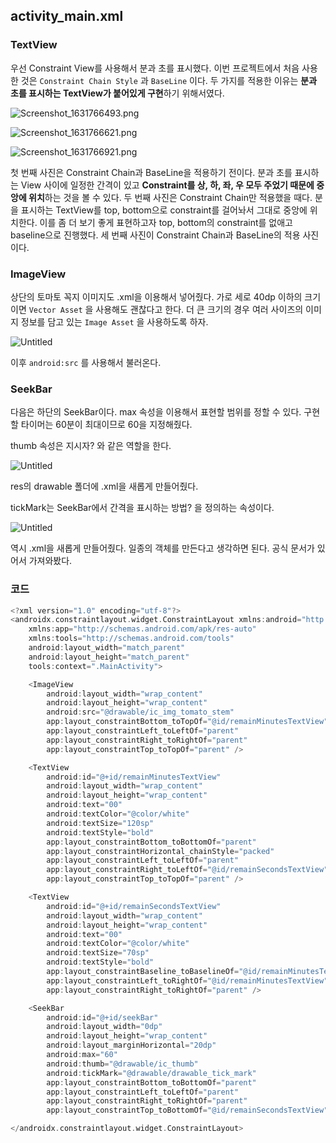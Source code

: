## activity_main.xml

### TextView

우선 Constraint View를 사용해서 분과 초를 표시했다. 이번 프로젝트에서 처음 사용한 것은 `Constraint Chain Style` 과 `BaseLine` 이다. 두 가지를 적용한 이유는 **분과 초를 표시하는 TextView가 붙어있게 구현**하기 위해서였다.  

![Screenshot_1631766493.png](https://s3-us-west-2.amazonaws.com/secure.notion-static.com/c13fee00-0b97-4065-beed-3ac8f59459f2/Screenshot_1631766493.png)

![Screenshot_1631766621.png](https://s3-us-west-2.amazonaws.com/secure.notion-static.com/70f23b85-9702-474d-a930-8683abd3d924/Screenshot_1631766621.png)

![Screenshot_1631766921.png](https://s3-us-west-2.amazonaws.com/secure.notion-static.com/f6968eda-4487-4917-a04f-6a4253ba2002/Screenshot_1631766921.png)

첫 번째 사진은 Constraint Chain과 BaseLine을 적용하기 전이다. 분과 초를 표시하는 View 사이에 일정한 간격이 있고 **Constraint를 상, 하, 좌, 우 모두 주었기 때문에 중앙에 위치**하는 것을 볼 수 있다. 두 번째 사진은 Constraint Chain만 적용했을 때다. 분을 표시하는 TextView를 top, bottom으로 constraint를 걸어놔서 그대로 중앙에 위치한다. 이를 좀 더 보기 좋게 표현하고자 top, bottom의 constraint를 없애고 baseline으로 진행했다. 세 번째 사진이 Constraint Chain과 BaseLine의 적용 사진이다.

### ImageView

상단의 토마토 꼭지 이미지도 .xml을 이용해서 넣어줬다.  가로 세로 40dp 이하의 크기이면 `Vector Asset` 을 사용해도 괜찮다고 한다. 더 큰 크기의 경우 여러 사이즈의 이미지 정보를 담고 있는 `Image Asset` 을 사용하도록 하자.

![Untitled](https://s3-us-west-2.amazonaws.com/secure.notion-static.com/d9238587-d076-416f-bdca-7b14dd0a89c6/Untitled.png)

이후 `android:src` 를 사용해서 불러온다.

### SeekBar

다음은 하단의 SeekBar이다. max 속성을 이용해서 표현할 범위를 정할 수 있다. 구현할 타이머는 60분이 최대이므로 60을 지정해줬다. 

thumb 속성은 지시자? 와 같은 역할을 한다.

![Untitled](https://s3-us-west-2.amazonaws.com/secure.notion-static.com/6abf5749-8713-4a8d-882c-6ca92b7b53cd/Untitled.png)

 res의 drawable 폴더에 .xml을 새롭게 만들어줬다.

tickMark는 SeekBar에서 간격을 표시하는 방법? 을 정의하는 속성이다. 

![Untitled](https://s3-us-west-2.amazonaws.com/secure.notion-static.com/4bf97782-899f-40e7-9dbc-c21ad1e72892/Untitled.png)

역시 .xml을 새롭게 만들어줬다. 일종의 객체를 만든다고 생각하면 된다. 공식 문서가 있어서 가져와봤다.

[](https://developer.android.com/guide/topics/resources/drawable-resource#XmlBitmap)

### 코드

```kotlin
<?xml version="1.0" encoding="utf-8"?>
<androidx.constraintlayout.widget.ConstraintLayout xmlns:android="http://schemas.android.com/apk/res/android"
    xmlns:app="http://schemas.android.com/apk/res-auto"
    xmlns:tools="http://schemas.android.com/tools"
    android:layout_width="match_parent"
    android:layout_height="match_parent"
    tools:context=".MainActivity">

    <ImageView
        android:layout_width="wrap_content"
        android:layout_height="wrap_content"
        android:src="@drawable/ic_img_tomato_stem"
        app:layout_constraintBottom_toTopOf="@id/remainMinutesTextView"
        app:layout_constraintLeft_toLeftOf="parent"
        app:layout_constraintRight_toRightOf="parent"
        app:layout_constraintTop_toTopOf="parent" />

    <TextView
        android:id="@+id/remainMinutesTextView"
        android:layout_width="wrap_content"
        android:layout_height="wrap_content"
        android:text="00"
        android:textColor="@color/white"
        android:textSize="120sp"
        android:textStyle="bold"
        app:layout_constraintBottom_toBottomOf="parent"
        app:layout_constraintHorizontal_chainStyle="packed"
        app:layout_constraintLeft_toLeftOf="parent"
        app:layout_constraintRight_toLeftOf="@id/remainSecondsTextView"
        app:layout_constraintTop_toTopOf="parent" />

    <TextView
        android:id="@+id/remainSecondsTextView"
        android:layout_width="wrap_content"
        android:layout_height="wrap_content"
        android:text="00"
        android:textColor="@color/white"
        android:textSize="70sp"
        android:textStyle="bold"
        app:layout_constraintBaseline_toBaselineOf="@id/remainMinutesTextView"
        app:layout_constraintLeft_toRightOf="@id/remainMinutesTextView"
        app:layout_constraintRight_toRightOf="parent" />

    <SeekBar
        android:id="@+id/seekBar"
        android:layout_width="0dp"
        android:layout_height="wrap_content"
        android:layout_marginHorizontal="20dp"
        android:max="60"
        android:thumb="@drawable/ic_thumb"
        android:tickMark="@drawable/drawable_tick_mark"
        app:layout_constraintBottom_toBottomOf="parent"
        app:layout_constraintLeft_toLeftOf="parent"
        app:layout_constraintRight_toRightOf="parent"
        app:layout_constraintTop_toBottomOf="@id/remainSecondsTextView" />

</androidx.constraintlayout.widget.ConstraintLayout>
```
